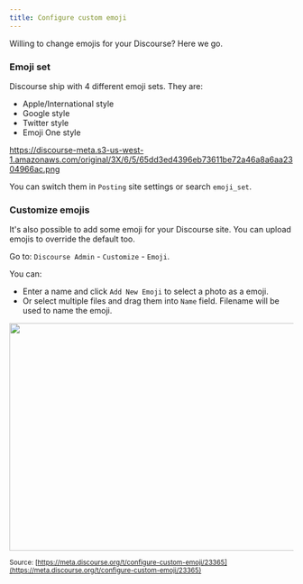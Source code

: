 ```yaml
---
title: Configure custom emoji
---
```


Willing to change emojis for your Discourse? Here we go.

### Emoji set
Discourse ship with 4 different emoji sets. They are:

- Apple/International style
- Google style
- Twitter style
- Emoji One style

https://discourse-meta.s3-us-west-1.amazonaws.com/original/3X/6/5/65dd3ed4396eb73611be72a46a8a6aa2304966ac.png

You can switch them in `Posting` site settings or search `emoji_set`.

### Customize emojis
It's also possible to add some emoji for your Discourse site. You can upload emojis to override the default too.

Go to: `Discourse Admin` - `Customize`  - `Emoji`.

You can:

- Enter a name and click `Add New Emoji` to select a photo as a emoji.
- Or select multiple files and drag them into `Name` field. Filename will be used to name the emoji.

<img src="//discourse-meta.s3-us-west-1.amazonaws.com/original/3X/1/0/10e71144d3487a23388bbcbcc53f47a197d107aa.png" width="690" height="404">

<small class="documentation-source">Source: [https://meta.discourse.org/t/configure-custom-emoji/23365](https://meta.discourse.org/t/configure-custom-emoji/23365)</small>
